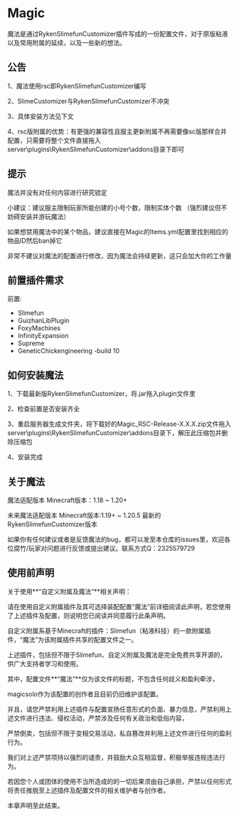 # Magic
魔法是通过RykenSlimefunCustomizer插件写成的一份配置文件，对于原版粘液以及常用附属的延续，以及一些新的想法。

## 公告
1、魔法使用rsc即RykenSlimefunCustomizer编写

2、SlimeCustomizer与RykenSlimefunCustomizer不冲突

3、具体安装方法见下文

4、rsc版附属的优势：有更强的兼容性且服主更新附属不再需要像sc版那样合并配置，只需要将整个文件直接拖入server\plugins\RykenSlimefunCustomizer\addons目录下即可

## 提示
魔法并没有对任何内容进行研究锁定

小建议：建议服主限制玩家所能创建的小号个数，限制实体个数 （强烈建议但不妨碍安装并游玩魔法）

如果想禁用魔法中的某个物品，建议直接在Magic的Items.yml配置里找到相应的物品ID然后ban掉它

非常不建议对魔法的配置进行修改，因为魔法会持续更新，这只会加大你的工作量

## 前置插件需求
前置: 
  - Slimefun
  - GuizhanLibPlugin
  - FoxyMachines
  - InfinityExpansion
  - Supreme
  - GeneticChickengineering  -build 10

## 如何安装魔法
1、下载最新版RykenSlimefunCustomizer，将.jar拖入plugin文件里

2、检查前置是否安装齐全

3、重启服务器生成文件夹，将下载好的Magic_RSC-Release-X.X.X.zip文件拖入server\plugins\RykenSlimefunCustomizer\addons目录下，解压此压缩包并删除压缩包

4、安装完成

## 关于魔法
魔法适配版本 Minecraft版本：1.18 ~ 1.20+

未来魔法适配版本 Minecraft版本:1.19+ ~ 1.20.5 最新的RykenSlimefunCustomizer版本

如果你有任何建议或者是反馈魔法的bug，都可以发至本仓库的issues里，欢迎各位腐竹/玩家对问题进行反馈或提出建议。联系方式Q：2325579729

## 使用前声明
关于使用**“自定义附属及魔法”**相关声明：

请在使用自定义附属插件及其可选择装配配置“魔法”前详细阅读此声明，若您使用了上述插件及配置，则说明您已阅读并同意履行此条声明。

自定义附属系基于Minecraft的插件：Slimefun（粘液科技）的一款附属插件，“魔法”为该附属插件共享的配置文件之一。

上述插件，包括但不限于Slimefun、自定义附属及魔法是完全免费共享开源的，供广大支持者学习和使用。

其中，配置文件**“魔法”**仅为该文件的标题，不包含任何歧义和盈利牵涉，

magicsolo作为该配置的创作者且目前仍旧维护该配置。

并且，请您严禁利用上述插件与配置宣扬任意形式的负面、暴力信息，严禁利用上述文件进行违法、侵权活动，严禁涉及任何有关政治和低俗内容，

严禁倒卖，包括但不限于变相交易活动，私自篡改并利用上述文件进行任何的盈利行为。

我们对上述严禁项持以强烈的谴责，并鼓励大众互相监督，积极举报违规违法行为。

若因您个人或团体的使用不当所造成的的一切后果须由自己承担，严禁以任何形式将责任推脱至上述插件及配置文件的相关维护者与创作者。

本章声明至此结束。
